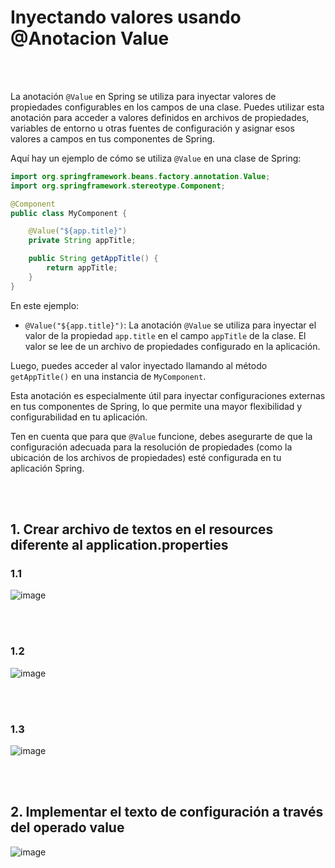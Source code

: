 # Inyectando valores usando @Anotacion Value

<br>
<br>

La anotación `@Value` en Spring se utiliza para inyectar valores de propiedades configurables en los campos de una clase. Puedes utilizar esta anotación para acceder a valores definidos en archivos de propiedades, variables de entorno u otras fuentes de configuración y asignar esos valores a campos en tus componentes de Spring.

Aquí hay un ejemplo de cómo se utiliza `@Value` en una clase de Spring:

```java
import org.springframework.beans.factory.annotation.Value;
import org.springframework.stereotype.Component;

@Component
public class MyComponent {

    @Value("${app.title}")
    private String appTitle;

    public String getAppTitle() {
        return appTitle;
    }
}
```

En este ejemplo:

- `@Value("${app.title}")`: La anotación `@Value` se utiliza para inyectar el valor de la propiedad `app.title` en el campo `appTitle` de la clase. El valor se lee de un archivo de propiedades configurado en la aplicación.

Luego, puedes acceder al valor inyectado llamando al método `getAppTitle()` en una instancia de `MyComponent`.

Esta anotación es especialmente útil para inyectar configuraciones externas en tus componentes de Spring, lo que permite una mayor flexibilidad y configurabilidad en tu aplicación.

Ten en cuenta que para que `@Value` funcione, debes asegurarte de que la configuración adecuada para la resolución de propiedades (como la ubicación de los archivos de propiedades) esté configurada en tu aplicación Spring.

<br>
<br>

## 1. Crear archivo de textos en el resources diferente al application.properties

### 1.1
![image](https://user-images.githubusercontent.com/31961588/219501578-2ebc4505-6c66-459e-a19f-75525d0c9db9.png)

<br>
<br>

 ### 1.2
![image](https://user-images.githubusercontent.com/31961588/219501750-31308958-3312-489c-8373-adcdd49e2ab8.png)

<br>
<br>

 ### 1.3
![image](https://user-images.githubusercontent.com/31961588/219503320-fc68b710-cd18-4b7c-bc05-fceee17ce3f6.png)

<br>
<br>

## 2. Implementar el texto de configuración a través del operado value

![image](https://user-images.githubusercontent.com/31961588/219501687-53f28998-93cf-4679-9615-57d65bf1a2c2.png)
<br>
<br>